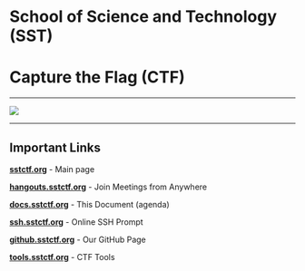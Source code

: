 # School of Science and Technology \(SST\)

# Capture the Flag \(CTF\)

---

![](https://github.com/SST-CTF/website/blob/master/img/github/webpage.gif?raw=true)

---

## Important Links

[**sstctf.org**](http://sstctf.org) - Main page

[**hangouts.sstctf.org**](http://hangouts.sstctf.org) - Join Meetings from Anywhere

[**docs.sstctf.org**](http://docs.sstctf.org) - This Document \(agenda\)

[**ssh.sstctf.org**](http://ssh.sstctf.org) - Online SSH Prompt

[**github.sstctf.org**](http://github.sstctf.org) - Our GitHub Page

[**tools.sstctf.org**](http://tools.sstctf.org) - CTF Tools





